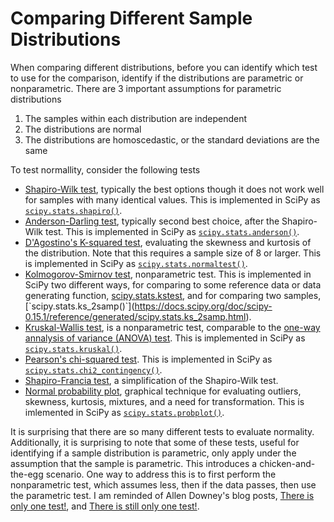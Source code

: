 # Comparing Different Sample Distributions

When comparing different distributions, before you can identify which test to use for the comparison, identify if the distributions are parametric or nonparametric.  There are 3 important assumptions for parametric distributions

1. The samples within each distribution are independent
2. The distributions are normal 
3. The distributions are homoscedastic, or the standard deviations are the same

To test normallity, consider the following tests

- [Shapiro-Wilk test](https://en.wikipedia.org/wiki/Shapiro-Wilk_test), typically the best options though it does not work well for samples with many identical values.  This is implemented in SciPy as [`scipy.stats.shapiro()`](https://docs.scipy.org/doc/scipy/reference/generated/scipy.stats.shapiro.html).
- [Anderson-Darling test](https://en.wikipedia.org/wiki/Anderson-Darling_test), typically second best choice, after the Shapiro-Wilk test.  This is implemented in SciPy as [`scipy.stats.anderson()`](https://docs.scipy.org/doc/scipy/reference/generated/scipy.stats.anderson.html).
- [D'Agostino's K-squared test](https://en.wikipedia.org/wiki/D%27Agostino%27s_K-squared_test), evaluating the skewness and kurtosis of the distribution.  Note that this requires a sample size of 8 or larger.  This is implemented in SciPy as [`scipy.stats.normaltest()`](https://docs.scipy.org/doc/scipy/reference/generated/scipy.stats.normaltest.html).
- [Kolmogorov-Smirnov test](https://en.wikipedia.org/wiki/Kolmogorov-Smirnov_test), nonparametric test. This is implemented in SciPy two different ways, for comparing to some reference data or data generating function, [scipy.stats.kstest](`https://docs.scipy.org/doc/scipy-0.14.0/reference/generated/scipy.stats.kstest.html), and for comparing two samples, [`scipy.stats.ks_2samp()`](https://docs.scipy.org/doc/scipy-0.15.1/reference/generated/scipy.stats.ks_2samp.html).
- [Kruskal-Wallis test](https://en.wikipedia.org/wiki/Kruskal-Wallis_one-way_analysis_of_variance), is a nonparametric test, comparable to the [one-way annalysis of variance (ANOVA) test](https://en.wikipedia.org/wiki/One-way_analysis_of_variance).  This is implemented in SciPy as [`scipy.stats.kruskal()`](https://docs.scipy.org/doc/scipy/reference/generated/scipy.stats.kruskal.html).
- [Pearson's chi-squared test](https://en.wikipedia.org/wiki/Pearson%27s_chi-squared_test).  This is implemented in SciPy as [`scipy.stats.chi2_contingency()`](https://docs.scipy.org/doc/scipy/reference/generated/scipy.stats.chi2_contingency.html).
- [Shapiro-Francia test](https://en.wikipedia.org/wiki/Shapiro-Francia_test), a simplification of the Shapiro-Wilk test.
- [Normal probability plot](https://en.wikipedia.org/wiki/Normal_probability_plot), graphical technique for evaluating outliers, skewness, kurtosis, mixtures, and a need for transformation.  This is imlemented in SciPy as [`scipy.stats.probplot()`](https://docs.scipy.org/doc/scipy/reference/generated/scipy.stats.probplot.html).

It is surprising that there are so many different tests to evaluate normality.  Additionally, it is surprising to note that some of these tests, useful for identifying if a sample distribution is parametric, only apply under the assumption that the sample is parametric.
This introduces a chicken-and-the-egg scenario.  One way to address this is to first perform the nonparametric test, which assumes less, then if the data passes, then use the parametric test.
I am reminded of Allen Downey's blog posts, [There is only one test!](http://allendowney.blogspot.com/2011/05/there-is-only-one-test.html), and [There is still only one test!](http://allendowney.blogspot.com/2016/06/there-is-still-only-one-test.html).
